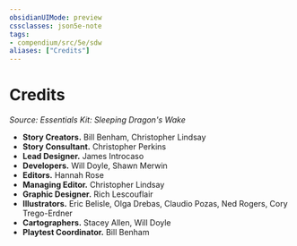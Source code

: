 ```yaml
---
obsidianUIMode: preview
cssclasses: json5e-note
tags:
- compendium/src/5e/sdw
aliases: ["Credits"]
---
```

# Credits
*Source: Essentials Kit: Sleeping Dragon's Wake* 

- **Story Creators.** Bill Benham, Christopher Lindsay  
- **Story Consultant.** Christopher Perkins  
- **Lead Designer.** James Introcaso  
- **Developers.** Will Doyle, Shawn Merwin  
- **Editors.** Hannah Rose  
- **Managing Editor.** Christopher Lindsay  
- **Graphic Designer.** Rich Lescouflair  
- **Illustrators.** Eric Belisle, Olga Drebas, Claudio Pozas, Ned Rogers, Cory Trego-Erdner  
- **Cartographers.** Stacey Allen, Will Doyle  
- **Playtest Coordinator.** Bill Benham